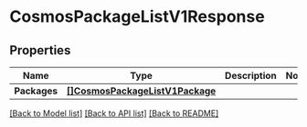 # CosmosPackageListV1Response

## Properties

Name | Type | Description | Notes
------------ | ------------- | ------------- | -------------
**Packages** | [**[]CosmosPackageListV1Package**](CosmosPackageListV1Package.md) |  | 

[[Back to Model list]](../README.md#documentation-for-models) [[Back to API list]](../README.md#documentation-for-api-endpoints) [[Back to README]](../README.md)


